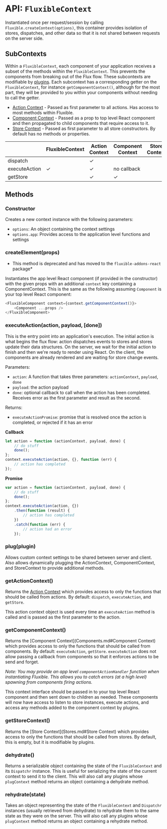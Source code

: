 # API: `FluxibleContext`

Instantiated once per request/session by calling `Fluxible.createContext(options)`, this container provides isolation of stores, dispatches, and other data so that it is not shared between requests on the server side.

## SubContexts

Within a `FluxibleContext`, each component of your application receives a subset of the methods within the `FluxibleContext`. This prevents the components from breaking out of the Flux flow. These subcontexts are modifiable by [plugins](Plugins.md). Each subcontext has a corresponding getter on the `FluxibleContext`, for instance `getComponentContext()`, although for the most part, they will be provided to you within your components without needing to call the getter.

 * [Action Context](Actions.md#action-context) - Passed as first parameter to all actions. Has access to most methods within Fluxible.
 * [Component Context](Components.md#component-context) - Passed as a prop to top level React component and then propagated to child components that require access to it.
 * [Store Context](Stores.md#store-context) - Passed as first parameter to all store constructors. By default has no methods or properties.

|               	| FluxibleContext 	| Action Context 	| Component Context 	| Store Context 	|
|---------------	|-----------------	|----------------	|-------------------	|---------------	|
| dispatch      	|                 	|        ✓       	|                   	|               	|
| executeAction 	|        ✓        	|        ✓       	|    no callback    	|               	|
| getStore      	|                 	|        ✓       	|         ✓         	|         &nbsp;      	|

## Methods

### Constructor

Creates a new context instance with the following parameters:

 * `options`: An object containing the context settings
 * `options.app`: Provides access to the application level functions and settings

### createElement(props)

* This method is deprecated and has moved to the `fluxible-addons-react` package*

Instantiates the app level React component (if provided in the constructor) with the given props with an additional `context` key containing a ComponentContext. This is the same as the following assuming `Component` is your top level React component:

```js
<FluxibleComponent context={context.getComponentContext()}>
    <Component ...props />
</FluxibleComponent>
```

### executeAction(action, payload, [done])

This is the entry point into an application's execution. The initial action is what begins the flux flow: action dispatches events to stores and stores update their data structures. On the server, we wait for the initial action to finish and then we're ready to render using React. On the client, the components are already rendered and are waiting for store change events.

Parameters:

 * `action`: A function that takes three parameters: `actionContext`, `payload`, `done`
 * `payload`: the action payload
 * `done`: optional callback to call when the action has been completed. Receives error as the first parameter and result as the second.

Returns:

* `executeActionPromise`: promise that is resolved once the action is completed, or rejected if it has an error

**Callback**

 ```js
 let action = function (actionContext, payload, done) {
     // do stuff
     done();
 };
 context.executeAction(action, {}, function (err) {
     // action has completed
 });
 ```

**Promise**

 ```js
 var action = function (actionContext, payload, done) {
     // do stuff
     done();
 };
 context.executeAction(action, {})
     .then(function (result) {
         // action has completed
     })
     .catch(function (err) {
         // action had an error
     });
 ```

### plug(plugin)

Allows custom context settings to be shared between server and client. Also allows dynamically plugging the ActionContext, ComponentContext, and StoreContext to provide additional methods.

### getActionContext()

Returns the [Action Context](Actions.md#action-context) which provides access to only the functions that should be called from actions. By default: `dispatch`, `executeAction`, and `getStore`.

This action context object is used every time an `executeAction` method is called and is passed as the first parameter to the action.

### getComponentContext()

Returns the [Component Context](Components.md#Component Context) which provides access to only the functions that should be called from components. By default: `executeAction`, `getStore`. `executeAction` does not allow passing a callback from components so that it enforces actions to be send and forget.

*Note: You may provide an app level `componentActionHandler` function when instantiating Fluxible. This allows you to catch errors (at a high level) spawning from components firing actions.*

This context interface should be passed in to your top level React component and then sent down to children as needed. These components will now have access to listen to store instances, execute actions, and access any methods added to the component context by plugins.

### getStoreContext()

Returns the [Store Context](Stores.md#Store Context) which provides access to only the functions that should be called from stores. By default, this is empty, but it is modifiable by plugins.

### dehydrate()

Returns a serializable object containing the state of the `FluxibleContext` and its `Dispatchr` instance. This is useful for serializing the state of the current context to send it to the client. This will also call any plugins whose `plugContext` method returns an object containing a dehydrate method.

### rehydrate(state)

Takes an object representing the state of the `FluxibleContext` and `Dispatchr` instances (usually retrieved from dehydrate) to rehydrate them to the same state as they were on the server. This will also call any plugins whose `plugContext` method returns an object containing a rehydrate method.
